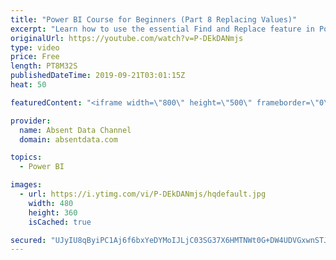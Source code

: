 ```yaml
---
title: "Power BI Course for Beginners (Part 8 Replacing Values)"
excerpt: "Learn how to use the essential Find and Replace feature in Power BI."
originalUrl: https://youtube.com/watch?v=P-DEkDANmjs
type: video
price: Free
length: PT8M32S
publishedDateTime: 2019-09-21T03:01:15Z
heat: 50

featuredContent: "<iframe width=\"800\" height=\"500\" frameborder=\"0\" src=\"https://www.youtube.com/embed/P-DEkDANmjs\" allow=\"accelerometer; autoplay; encrypted-media; gyroscope; picture-in-picture\" allowfullscreen></iframe>"

provider:
  name: Absent Data Channel
  domain: absentdata.com

topics:
  - Power BI

images:
  - url: https://i.ytimg.com/vi/P-DEkDANmjs/hqdefault.jpg
    width: 480
    height: 360
    isCached: true

secured: "UJyIU8qByiPC1Aj6f6bxYeDYMoIJLjC03SG37X6HMTNWt0G+DW4UDVGxwnSTJYIuzHAWF7fW+BXUYX0UX9Siiu0E+78HFm7pKvPgYsoBPTOUfVWR+dyRk5lK71s+XNEmsZuTrDp3aOVYotiT0fNAkaPMXdgHWF1talGIJT9pcshnW2SdF2gCbfV+XSgQ9LrqlGW/fuYajuBlKVNHGftgLHgCIY4phf/PjhMMv4DBeFfukXQ6QriNXFbggKxx2lXYuAUJcJMWrJNyNF5VZiqw5UFHAlo75+S4ikMn31+yp/vuznBM8FKWeGOe1bbMwpdR3uGi7SzMIYOeYOQTZ09rBcTcuBMZ4/gJ2igbXfkTFxVYBZMw4LeKE3dnGDOM7NE7p3WFi9CHd+wk9qKkT2qCkAyABZNwYv7BDuX7dIdfIYo=;6x+1KHdLqMoBN1tC0R9h4Q=="
---
```



